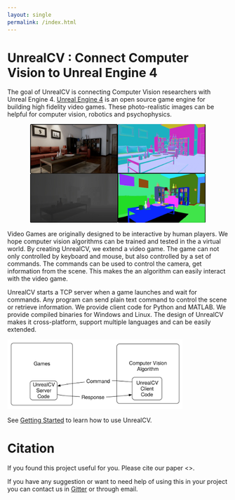 ```yaml
---
layout: single
permalink: /index.html
---
```


# UnrealCV : Connect Computer Vision to Unreal Engine 4

<!-- put a teaser video here -->

<!-- What is UnrealCV -->
The goal of UnrealCV is connecting Computer Vision researchers with Unreal Engine 4. [Unreal Engine 4](http://unrealengine.com) is an open source game engine for building high fidelity video games. These photo-realistic images can be helpful for computer vision, robotics and psychophysics.

<!-- Show some high quality game images. Show image and annotation -->
<center>
<img width="400px" src="images/Annotation.png"/>
</center>
<!-- ![Annotation](images/Annotation.png) -->


<!-- Do so say the importance of this project, leave it to the tech report -->
<!-- What problem UnrealCV is solving? -->
Video Games are originally designed to be interactive by human players. We hope computer vision algorithms can be trained and tested in the a virtual world. By creating UnrealCV, we extend a video game. The game can not only controlled by keyboard and mouse, but also controlled by a set of commands. The commands can be used to control the camera, get information from the scene. This makes the an algorithm can easily interact with the video game.

<!-- The feature of UnrealCV -->
UnrealCV starts a TCP server when a game launches and wait for commands. Any program can send plain text command to control the scene or retrieve information. We provide client code for Python and MATLAB. We provide compiled binaries for Windows and Linux. The design of UnrealCV makes it cross-platform, support multiple languages and can be easily extended.

<img width="400px" src="images/pipeline.svg" class="center-block"/>

See [Getting Started](getting_started.html) to learn how to use UnrealCV.

# Citation

If you found this project useful for you. Please cite our paper <>.

If you have any suggestion or want to need help of using this in your project you can contact us in [Gitter](gitter.html) or through email.
